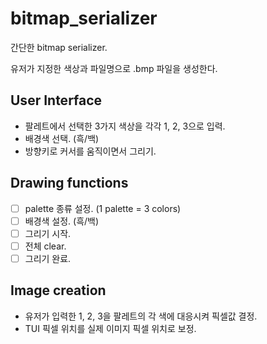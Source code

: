 # bitmap_serializer
간단한 bitmap serializer.

유저가 지정한 색상과 파일명으로 .bmp 파일을 생성한다.

## User Interface
- 팔레트에서 선택한 3가지 색상을 각각 1, 2, 3으로 입력.
- 배경색 선택. (흑/백)
- 방향키로 커서를 움직이면서 그리기.

## Drawing functions
- [ ] palette 종류 설정. (1 palette = 3 colors)
- [ ] 배경색 설정. (흑/백)
- [ ] 그리기 시작.
- [ ] 전체 clear.
- [ ] 그리기 완료.

## Image creation
- 유저가 입력한 1, 2, 3을 팔레트의 각 색에 대응시켜 픽셀값 결정.
- TUI 픽셀 위치를 실제 이미지 픽셀 위치로 보정.
